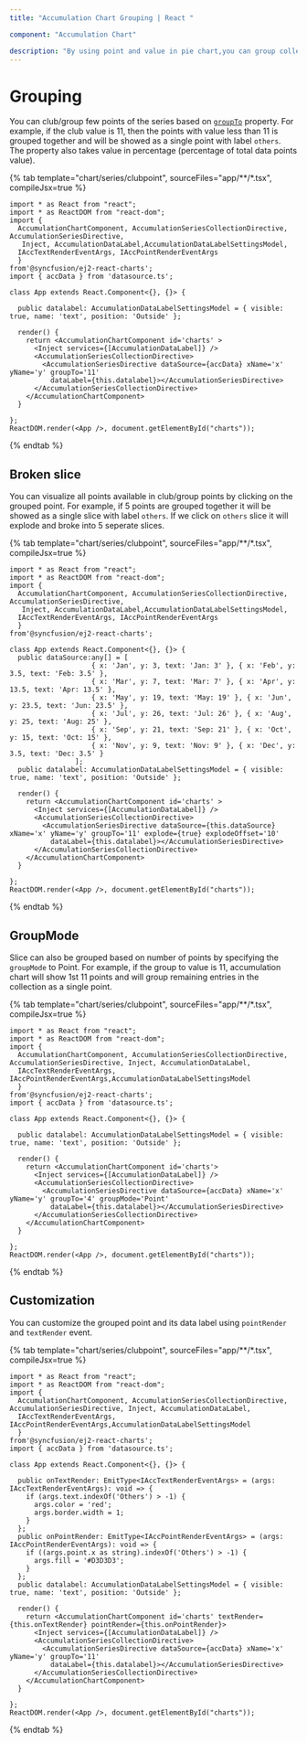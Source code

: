 ```yaml
---
title: "Accumulation Chart Grouping | React "

component: "Accumulation Chart"

description: "By using point and value in pie chart,you can group collection of points into the single slice."
---
```


# Grouping

You can club/group few points of the series based on
[`groupTo`](../api/accumulation-chart/accumulationSeriesModel/#groupto) property. For example, if the club
value is 11, then the points with value less than 11 is grouped together and will be showed as a single
point with label `others`. The property also takes value in percentage (percentage of total data points value).

{% tab template="chart/series/clubpoint", sourceFiles="app/**/*.tsx", compileJsx=true %}

```tsx
import * as React from "react";
import * as ReactDOM from "react-dom";
import {
  AccumulationChartComponent, AccumulationSeriesCollectionDirective, AccumulationSeriesDirective,
   Inject, AccumulationDataLabel,AccumulationDataLabelSettingsModel,
  IAccTextRenderEventArgs, IAccPointRenderEventArgs
  }
from'@syncfusion/ej2-react-charts';
import { accData } from 'datasource.ts';

class App extends React.Component<{}, {}> {

  public datalabel: AccumulationDataLabelSettingsModel = { visible: true, name: 'text', position: 'Outside' };

  render() {
    return <AccumulationChartComponent id='charts' >
      <Inject services={[AccumulationDataLabel]} />
      <AccumulationSeriesCollectionDirective>
        <AccumulationSeriesDirective dataSource={accData} xName='x' yName='y' groupTo='11'
          dataLabel={this.datalabel}></AccumulationSeriesDirective>
      </AccumulationSeriesCollectionDirective>
    </AccumulationChartComponent>
  }

};
ReactDOM.render(<App />, document.getElementById("charts"));
```

{% endtab %}

## Broken slice

You can visualize all points available in club/group points by clicking on the grouped point. For example,
if 5 points are grouped together it will be showed as a single slice with label `others`. If we click on `others`
slice it will explode and broke into 5 seperate slices.

{% tab template="chart/series/clubpoint", sourceFiles="app/**/*.tsx", compileJsx=true %}

```tsx
import * as React from "react";
import * as ReactDOM from "react-dom";
import {
  AccumulationChartComponent, AccumulationSeriesCollectionDirective, AccumulationSeriesDirective,
   Inject, AccumulationDataLabel,AccumulationDataLabelSettingsModel,
  IAccTextRenderEventArgs, IAccPointRenderEventArgs
  }
from'@syncfusion/ej2-react-charts';

class App extends React.Component<{}, {}> {
  public dataSource:any[] = [
                    { x: 'Jan', y: 3, text: 'Jan: 3' }, { x: 'Feb', y: 3.5, text: 'Feb: 3.5' },
                    { x: 'Mar', y: 7, text: 'Mar: 7' }, { x: 'Apr', y: 13.5, text: 'Apr: 13.5' },
                    { x: 'May', y: 19, text: 'May: 19' }, { x: 'Jun', y: 23.5, text: 'Jun: 23.5' },
                    { x: 'Jul', y: 26, text: 'Jul: 26' }, { x: 'Aug', y: 25, text: 'Aug: 25' },
                    { x: 'Sep', y: 21, text: 'Sep: 21' }, { x: 'Oct', y: 15, text: 'Oct: 15' },
                    { x: 'Nov', y: 9, text: 'Nov: 9' }, { x: 'Dec', y: 3.5, text: 'Dec: 3.5' }
                ];
  public datalabel: AccumulationDataLabelSettingsModel = { visible: true, name: 'text', position: 'Outside' };

  render() {
    return <AccumulationChartComponent id='charts' >
      <Inject services={[AccumulationDataLabel]} />
      <AccumulationSeriesCollectionDirective>
        <AccumulationSeriesDirective dataSource={this.dataSource} xName='x' yName='y' groupTo='11' explode={true} explodeOffset='10'
          dataLabel={this.datalabel}></AccumulationSeriesDirective>
      </AccumulationSeriesCollectionDirective>
    </AccumulationChartComponent>
  }

};
ReactDOM.render(<App />, document.getElementById("charts"));
```

{% endtab %}

## GroupMode

Slice can also be grouped based on number of points by specifying the `groupMode` to Point. For example, if the
group to value is 11, accumulation chart will show 1st 11 points and will group remaining entries in the collection
as a single point.

{% tab template="chart/series/clubpoint", sourceFiles="app/**/*.tsx", compileJsx=true %}

```tsx
import * as React from "react";
import * as ReactDOM from "react-dom";
import {
  AccumulationChartComponent, AccumulationSeriesCollectionDirective, AccumulationSeriesDirective, Inject, AccumulationDataLabel,
  IAccTextRenderEventArgs, IAccPointRenderEventArgs,AccumulationDataLabelSettingsModel
  }
from'@syncfusion/ej2-react-charts';
import { accData } from 'datasource.ts';

class App extends React.Component<{}, {}> {

  public datalabel: AccumulationDataLabelSettingsModel = { visible: true, name: 'text', position: 'Outside' };

  render() {
    return <AccumulationChartComponent id='charts'>
      <Inject services={[AccumulationDataLabel]} />
      <AccumulationSeriesCollectionDirective>
        <AccumulationSeriesDirective dataSource={accData} xName='x' yName='y' groupTo='4' groupMode='Point'
          dataLabel={this.datalabel}></AccumulationSeriesDirective>
      </AccumulationSeriesCollectionDirective>
    </AccumulationChartComponent>
  }

};
ReactDOM.render(<App />, document.getElementById("charts"));
```

{% endtab %}

## Customization

You can customize the grouped point and its data label using `pointRender` and `textRender` event.

{% tab template="chart/series/clubpoint", sourceFiles="app/**/*.tsx", compileJsx=true %}

```tsx
import * as React from "react";
import * as ReactDOM from "react-dom";
import {
  AccumulationChartComponent, AccumulationSeriesCollectionDirective, AccumulationSeriesDirective, Inject, AccumulationDataLabel,
  IAccTextRenderEventArgs, IAccPointRenderEventArgs,AccumulationDataLabelSettingsModel
  }
from'@syncfusion/ej2-react-charts';
import { accData } from 'datasource.ts';

class App extends React.Component<{}, {}> {

  public onTextRender: EmitType<IAccTextRenderEventArgs> = (args: IAccTextRenderEventArgs): void => {
    if (args.text.indexOf('Others') > -1) {
      args.color = 'red';
      args.border.width = 1;
    }
  };
  public onPointRender: EmitType<IAccPointRenderEventArgs> = (args: IAccPointRenderEventArgs): void => {
    if ((args.point.x as string).indexOf('Others') > -1) {
      args.fill = '#D3D3D3';
    }
  };
  public datalabel: AccumulationDataLabelSettingsModel = { visible: true, name: 'text', position: 'Outside' };

  render() {
    return <AccumulationChartComponent id='charts' textRender={this.onTextRender} pointRender={this.onPointRender}>
      <Inject services={[AccumulationDataLabel]} />
      <AccumulationSeriesCollectionDirective>
        <AccumulationSeriesDirective dataSource={accData} xName='x' yName='y' groupTo='11'
          dataLabel={this.datalabel}></AccumulationSeriesDirective>
      </AccumulationSeriesCollectionDirective>
    </AccumulationChartComponent>
  }

};
ReactDOM.render(<App />, document.getElementById("charts"));
```

{% endtab %}